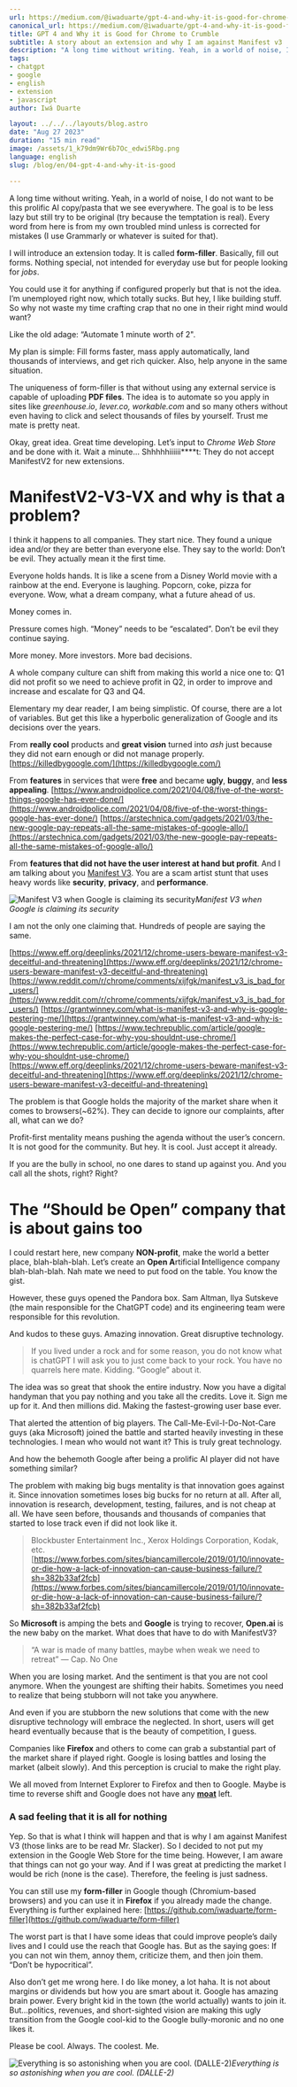 ```yaml
---
url: https://medium.com/@iwaduarte/gpt-4-and-why-it-is-good-for-chrome-to-crumble-e75f284f1f97
canonical_url: https://medium.com/@iwaduarte/gpt-4-and-why-it-is-good-for-chrome-to-crumble-e75f284f1f97
title: GPT 4 and Why it is Good for Chrome to Crumble
subtitle: A story about an extension and why I am against Manifest v3
description: "A long time without writing. Yeah, in a world of noise, I do not want to be this prolific AI copy/pasta that we see everywhere. The goal is to be less lazy but still try to be original (try because the temptation is real)."
tags:
- chatgpt
- google
- english
- extension
- javascript
author: Iwá Duarte

layout: ../../../layouts/blog.astro
date: "Aug 27 2023"
duration: "15 min read"
image: /assets/1_k79dm9Wr6b7Oc_edwi5Rbg.png
language: english
slug: /blog/en/04-gpt-4-and-why-it-is-good

---
```


A long time without writing. Yeah, in a world of noise, I do not want to be this prolific AI copy/pasta that we see everywhere. The goal is to be less lazy but still try to be original (try because the temptation is real). Every word from here is from my own troubled mind unless is corrected for mistakes (I use Grammarly or whatever is suited for that).

I will introduce an extension today. It is called **form-filler**. Basically, fill out forms. Nothing special, not intended for everyday use but for people looking for *jobs*.

You could use it for anything if configured properly but that is not the idea. I’m unemployed right now, which totally sucks. But hey, I like building stuff. So why not waste my time crafting crap that no one in their right mind would want?

Like the old adage: “Automate 1 minute worth of 2".

My plan is simple: Fill forms faster, mass apply automatically, land thousands of interviews, and get rich quicker. Also, help anyone in the same situation.

The uniqueness of form-filler is that without using any external service is capable of uploading **PDF files**. The idea is to automate so you apply in sites like *greenhouse.io*, *lever.co, workable.com* and so many others without even having to click and select thousands of files by yourself. Trust me mate is pretty neat.

Okay, great idea. Great time developing. Let’s input to *Chrome Web Store* and be done with it. Wait a minute… Shhhhhiiiiii****t: They do not accept ManifestV2 for new extensions.

# ManifestV2-V3-VX and why is that a problem?

I think it happens to all companies. They start nice. They found a unique idea and/or they are better than everyone else. They say to the world: Don’t be evil. They actually mean it the first time.

Everyone holds hands. It is like a scene from a Disney World movie with a rainbow at the end. Everyone is laughing. Popcorn, coke, pizza for everyone. Wow, what a dream company, what a future ahead of us.

Money comes in.

Pressure comes high. “Money” needs to be “escalated”. Don’t be evil they continue saying.

More money. More investors. More bad decisions.

A whole company culture can shift from making this world a nice one to:
Q1 did not profit so we need to achieve profit in Q2, in order to improve and increase and escalate for Q3 and Q4.

Elementary my dear reader, I am being simplistic. Of course, there are a lot of variables. But get this like a hyperbolic generalization of Google and its decisions over the years.

From **really cool** products and **great vision** turned into *ash* just because they did not earn enough or did not manage properly.
[https://killedbygoogle.com/](https://killedbygoogle.com/)

From **features** in services that were **free** and became **ugly**, **buggy**, and **less appealing**.
[https://www.androidpolice.com/2021/04/08/five-of-the-worst-things-google-has-ever-done/](https://www.androidpolice.com/2021/04/08/five-of-the-worst-things-google-has-ever-done/)
[https://arstechnica.com/gadgets/2021/03/the-new-google-pay-repeats-all-the-same-mistakes-of-google-allo/](https://arstechnica.com/gadgets/2021/03/the-new-google-pay-repeats-all-the-same-mistakes-of-google-allo/)

From **features that did not have the user interest at hand but profit**. And I am talking about you [Manifest V3](https://developer.chrome.com/docs/extensions/mv3/intro/). You are a scam artist stunt that uses heavy words like **security**, **privacy**, and **performance**.

![Manifest V3 when Google is claiming its security](../../../../public/assets/1_q_yR6Mn2dxwIPK6a0DPxuw.webp)*Manifest V3 when Google is claiming its security*

I am not the only one claiming that. Hundreds of people are saying the same.

[https://www.eff.org/deeplinks/2021/12/chrome-users-beware-manifest-v3-deceitful-and-threatening](https://www.eff.org/deeplinks/2021/12/chrome-users-beware-manifest-v3-deceitful-and-threatening)
[https://www.reddit.com/r/chrome/comments/xijfgk/manifest_v3_is_bad_for_users/](https://www.reddit.com/r/chrome/comments/xijfgk/manifest_v3_is_bad_for_users/)
[https://grantwinney.com/what-is-manifest-v3-and-why-is-google-pestering-me/](https://grantwinney.com/what-is-manifest-v3-and-why-is-google-pestering-me/)
[https://www.techrepublic.com/article/google-makes-the-perfect-case-for-why-you-shouldnt-use-chrome/](https://www.techrepublic.com/article/google-makes-the-perfect-case-for-why-you-shouldnt-use-chrome/)
[https://www.eff.org/deeplinks/2021/12/chrome-users-beware-manifest-v3-deceitful-and-threatening](https://www.eff.org/deeplinks/2021/12/chrome-users-beware-manifest-v3-deceitful-and-threatening)

The problem is that Google holds the majority of the market share when it comes to browsers(~62%). They can decide to ignore our complaints, after all, what can we do?

Profit-first mentality means pushing the agenda without the user’s concern. It is not good for the community. But hey. It is cool. Just accept it already.

If you are the bully in school, no one dares to stand up against you. And you call all the shots, right? Right?

# The “Should be Open” company that is about gains too

I could restart here, new company **NON-profit**, make the world a better place, blah-blah-blah. 
Let’s create an **Open A**rtificial **I**ntelligence company blah-blah-blah. Nah mate we need to put food on the table. You know the gist.

However, these guys opened the Pandora box. Sam Altman, Ilya Sutskeve (the main responsible for the ChatGPT code) and its engineering team were responsible for this revolution.

And kudos to these guys. Amazing innovation. Great disruptive technology.

> If you lived under a rock and for some reason, you do not know what is chatGPT I will ask you to just come back to your rock. You have no quarrels here mate. Kidding. “Google” about it.

The idea was so great that shook the entire industry. Now you have a digital handyman that you pay nothing and you take all the credits. Love it.
Sign me up for it. And then millions did. Making the fastest-growing user base ever.

That alerted the attention of big players. The Call-Me-Evil-I-Do-Not-Care guys (aka Microsoft) joined the battle and started heavily investing in these technologies. I mean who would not want it? This is truly great technology.

And how the behemoth Google after being a prolific AI player did not have something similar?

The problem with making big bugs mentality is that innovation goes against it. Since innovation sometimes loses big bucks for no return at all. After all, innovation is research, development, testing, failures, and is not cheap at all.
We have seen before, thousands and thousands of companies that started to lose track even if did not look like it.

> Blockbuster Entertainment Inc., Xerox Holdings Corporation, Kodak, etc.
[https://www.forbes.com/sites/biancamillercole/2019/01/10/innovate-or-die-how-a-lack-of-innovation-can-cause-business-failure/?sh=382b33af2fcb](https://www.forbes.com/sites/biancamillercole/2019/01/10/innovate-or-die-how-a-lack-of-innovation-can-cause-business-failure/?sh=382b33af2fcb)

So **Microsoft** is amping the bets and **Google** is trying to recover, **Open.ai** is the new baby on the market. What does that have to do with ManifestV3?

> “A war is made of many battles, maybe when weak we need to retreat” — Cap. No One

When you are losing market. And the sentiment is that you are not cool anymore. When the youngest are shifting their habits. Sometimes you need to realize that being stubborn will not take you anywhere.

And even if you are stubborn the new solutions that come with the new disruptive technology will embrace the neglected. In short, users will get heard eventually because that is the beauty of competition, I guess.

Companies like **Firefox** and others to come can grab a substantial part of the market share if played right. Google is losing battles and losing the market (albeit slowly). And this perception is crucial to make the right play.

We all moved from Internet Explorer to Firefox and then to Google. Maybe is time to reverse shift and Google does not have any [**moat**](https://www.semianalysis.com/p/google-we-have-no-moat-and-neither) left.

### A sad feeling that it is all for nothing

Yep. So that is what I think will happen and that is why I am against Manifest V3 (those links are to be read Mr. Slacker). So I decided to not put my extension in the Google Web Store for the time being. However, I am aware that things can not go your way. And if I was great at predicting the market I would be rich (none is the case). Therefore, the feeling is just sadness.

You can still use my **form-filler** in Google though (Chromium-based browsers) and you can use it in **Firefox** if you already made the change. Everything is further explained here:
[https://github.com/iwaduarte/form-filler](https://github.com/iwaduarte/form-filler)

The worst part is that I have some ideas that could improve people’s daily lives and I could use the reach that Google has. But as the saying goes: If you can not win them, annoy them, criticize them, and then join them.
“Don’t be hypocritical”.

Also don’t get me wrong here. I do like money, a lot haha. It is not about margins or dividends but how you are smart about it. Google has amazing brain power. Every bright kid in the town (the world actually) wants to join it. But…politics, revenues, and short-sighted vision are making this ugly transition from the Google cool-kid to the Google bully-moronic and no one likes it.

Please be cool. Always. The coolest. Me.

![Everything is so astonishing when you are cool. (DALLE-2)](../../../../public/assets/1_k79dm9Wr6b7Oc_edwi5Rbg.png)*Everything is so astonishing when you are cool. (DALLE-2)*


